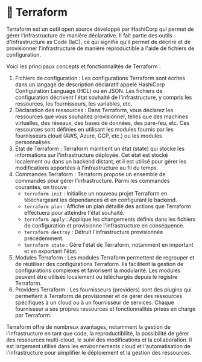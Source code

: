 # 🦖 Terraform

Terraform est un outil open source développé par HashiCorp qui permet de gérer l'infrastructure de manière déclarative. Il fait partie des outils d'Infrastructure as Code (IaC), ce qui signifie qu'il permet de décrire et de provisionner l'infrastructure de manière reproductible à l'aide de fichiers de configuration.

Voici les principaux concepts et fonctionnalités de Terraform :

1. Fichiers de configuration : Les configurations Terraform sont écrites dans un langage de description déclaratif appelé HashiCorp Configuration Language (HCL) ou en JSON. Les fichiers de configuration décrivent l'état souhaité de l'infrastructure, y compris les ressources, les fournisseurs, les variables, etc.
2. Déclaration des ressources : Dans Terraform, vous déclarez les ressources que vous souhaitez provisionner, telles que des machines virtuelles, des réseaux, des bases de données, des pare-feu, etc. Ces ressources sont définies en utilisant les modules fournis par les fournisseurs cloud (AWS, Azure, GCP, etc.) ou les modules personnalisés.
3. État de Terraform : Terraform maintient un état (state) qui stocke les informations sur l'infrastructure déployée. Cet état est stocké localement ou dans un backend distant, et il est utilisé pour gérer les modifications apportées à l'infrastructure au fil du temps.
4. Commandes Terraform : Terraform propose un ensemble de commandes pour gérer l'infrastructure. Parmi les commandes courantes, on trouve :
   * `terraform init` : Initialise un nouveau projet Terraform en téléchargeant les dépendances et en configurant le backend.
   * `terraform plan` : Affiche un plan détaillé des actions que Terraform effectuera pour atteindre l'état souhaité.
   * `terraform apply` : Applique les changements définis dans les fichiers de configuration et provisionne l'infrastructure en conséquence.
   * `terraform destroy` : Détruit l'infrastructure provisionnée précédemment.
   * `terraform state` : Gère l'état de Terraform, notamment en important et en exportant l'état.
5. Modules Terraform : Les modules Terraform permettent de regrouper et de réutiliser des configurations Terraform. Ils facilitent la gestion de configurations complexes et favorisent la modularité. Les modules peuvent être utilisés localement ou téléchargés depuis le registre Terraform.
6. Providers Terraform : Les fournisseurs (providers) sont des plugins qui permettent à Terraform de provisionner et de gérer des ressources spécifiques à un cloud ou à un fournisseur de services. Chaque fournisseur a ses propres ressources et fonctionnalités prises en charge par Terraform.

Terraform offre de nombreux avantages, notamment la gestion de l'infrastructure en tant que code, la reproductibilité, la possibilité de gérer des ressources multi-cloud, le suivi des modifications et la collaboration. Il est largement utilisé dans les environnements cloud et l'automatisation de l'infrastructure pour simplifier le déploiement et la gestion des ressources.
